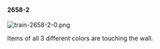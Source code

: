 #### 2658-2
![train-2658-2-0.png](https://github.com/lil-lab/nlvr/raw/master/nlvr/train/images/29/train-2658-2-0.png "train-2658-2-0.png")

Items of all 3 different colors are touching the wall.